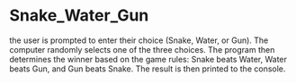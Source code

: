 # Snake_Water_Gun
 the user is prompted to enter their choice (Snake, Water, or Gun). The computer randomly selects one of the three choices. The program then determines the winner based on the game rules: Snake beats Water, Water beats Gun, and Gun beats Snake. The result is then printed to the console.

